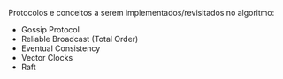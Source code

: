 Protocolos e conceitos a serem implementados/revisitados no algoritmo:
- Gossip Protocol
- Reliable Broadcast (Total Order)
- Eventual Consistency
- Vector Clocks
- Raft